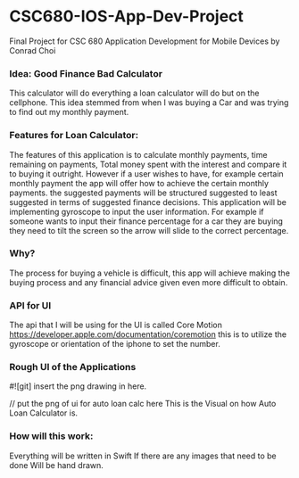 # CSC680-IOS-App-Dev-Project
Final Project for CSC 680 Application Development for Mobile Devices by Conrad Choi 

### Idea: Good Finance Bad Calculator 
 This calculator will do everything a loan calculator will do but on the cellphone. This idea stemmed from when I was buying a Car and was trying to find out my monthly payment. 

### Features for Loan Calculator: 
The features of this application is to calculate monthly payments, time remaining on payments, Total money spent with the interest and compare it to buying it outright. However if a user wishes to have, for example certain monthly payment the app will offer how to achieve the certain monthly payments. the suggested payments will be structured suggested to least suggested in terms of suggested finance decisions. 
This application will be implementing gyroscope to input the user information. For example if someone wants to input their finance percentage for a car they are buying they need to tilt the screen so the arrow will slide to the correct percentage. 

### Why?
The process for buying a vehicle is difficult, this app will achieve making the buying process and any financial advice given even more difficult to obtain. 


### API for UI 
The api that I will be using for the UI is called Core Motion https://developer.apple.com/documentation/coremotion this is to utilize the gyroscope or orientation of the iphone to set the number. 

### Rough UI of the Applications
#![git] insert the png drawing in here.

// put the png of ui for auto loan calc here
This is the Visual on how Auto Loan Calculator is. 


### How will this work: 
Everything will be written in Swift If there are any images that need to be done Will be hand drawn. 


